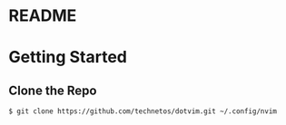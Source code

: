 # README

# Getting Started
## Clone the Repo
```
$ git clone https://github.com/technetos/dotvim.git ~/.config/nvim
```
